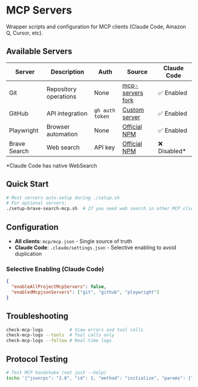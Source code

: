# MCP Servers

Wrapper scripts and configuration for MCP clients (Claude Code, Amazon Q, Cursor, etc).

## Available Servers

| Server | Description | Auth | Source | Claude Code |
|--------|-------------|------|--------|-------------|
| Git | Repository operations | None | [mcp-servers fork](servers/git-mcp-server) | ✅ Enabled |
| GitHub | API integration | `gh auth token` | [Custom server](servers/github-mcp-server) | ✅ Enabled |
| Playwright | Browser automation | None | [Official NPM](https://www.npmjs.com/package/@playwright/mcp) | ✅ Enabled |
| Brave Search | Web search | API key | [Official NPM](https://www.npmjs.com/package/@modelcontextprotocol/server-brave-search) | ❌ Disabled* |

*Claude Code has native WebSearch

## Quick Start

```bash
# Most servers auto-setup during ./setup.sh
# For optional servers:
./setup-brave-search-mcp.sh  # If you need web search in other MCP clients
```

## Configuration

- **All clients**: `mcp/mcp.json` - Single source of truth
- **Claude Code**: `.claude/settings.json` - Selective enabling to avoid duplication

### Selective Enabling (Claude Code)

```json
{
  "enableAllProjectMcpServers": false,
  "enabledMcpjsonServers": ["git", "github", "playwright"]
}
```

## Troubleshooting

```bash
check-mcp-logs          # View errors and tool calls
check-mcp-logs --tools  # Tool calls only
check-mcp-logs --follow # Real-time logs
```

## Protocol Testing

```bash
# Test MCP handshake (not just --help)
(echo '{"jsonrpc": "2.0", "id": 1, "method": "initialize", "params": {"protocolVersion": "2024-11-05", "capabilities": {}, "clientInfo": {"name": "smoke-test", "version": "1.0.0"}}}'; echo '{"jsonrpc": "2.0", "method": "notifications/initialized"}'; echo '{"jsonrpc": "2.0", "id": 2, "method": "tools/list"}') | .venv/bin/python -m mcp_server_git -r .
```